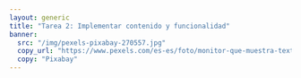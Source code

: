 ```yaml
---
layout: generic
title: "Tarea 2: Implementar contenido y funcionalidad"
banner:
  src: "/img/pexels-pixabay-270557.jpg"
  copy_url: "https://www.pexels.com/es-es/foto/monitor-que-muestra-texto-de-error-270557/"
  copy: "Pixabay"
---
```


